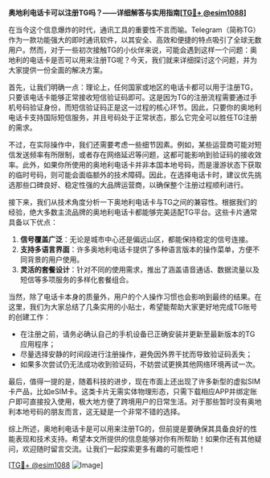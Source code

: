 **奥地利电话卡可以注册TG吗？——详细解答与实用指南[[TG💪+ @esim1088](https://t.me/s/esim1088)]**

在当今这个信息爆炸的时代，通讯工具的重要性不言而喻。Telegram（简称TG）作为一款功能强大的即时通讯软件，以其安全、高效和便捷的特点吸引了全球无数用户。然而，对于一些初次接触TG的小伙伴来说，可能会遇到这样一个问题：奥地利的电话卡是否可以用来注册TG呢？今天，我们就来详细探讨这个问题，并为大家提供一份全面的解决方案。

首先，让我们明确一点：理论上，任何国家或地区的电话卡都可以用于注册TG，只要该电话卡能够正常接收短信验证码即可。这是因为TG的注册流程需要通过手机号码验证身份，而短信验证码正是这一过程的核心环节。因此，只要你的奥地利电话卡支持国际短信服务，并且号码处于正常状态，那么它完全可以胜任TG注册的需求。

不过，在实际操作中，我们还需要考虑一些细节因素。例如，某些运营商可能对短信发送频率有所限制，或者存在网络延迟等问题，这都可能影响到验证码的接收效率。此外，如果你所使用的奥地利电话卡并非本国本地号码，而是漫游状态下获取的临时号码，则可能会面临额外的技术障碍。因此，在选择电话卡时，建议优先挑选那些口碑良好、稳定性强的大品牌运营商，以确保整个注册过程顺利进行。

接下来，我们从技术角度分析一下奥地利电话卡与TG之间的兼容性。根据我们的经验，绝大多数主流品牌的奥地利电话卡都能够完美适配TG平台。这些卡片通常具备以下优点：

1. **信号覆盖广泛**：无论是城市中心还是偏远山区，都能保持稳定的信号连接。
2. **支持多语言界面**：许多奥地利电话卡提供了多种语言版本的操作菜单，方便不同背景的用户使用。
3. **灵活的套餐设计**：针对不同的使用需求，推出了涵盖语音通话、数据流量以及短信等多项服务的多样化套餐组合。

当然，除了电话卡本身的质量外，用户的个人操作习惯也会影响到最终的结果。在这里，我们为大家总结了几条实用的小贴士，希望能帮助大家更好地完成TG账号的创建工作：

- 在注册之前，请务必确认自己的手机设备已正确安装并更新至最新版本的TG应用程序；
- 尽量选择安静的时间段进行注册操作，避免因外界干扰而导致验证码丢失；
- 如果多次尝试仍无法成功收到验证码，不妨尝试更换其他网络环境再试一次。

最后，值得一提的是，随着科技的进步，现在市面上还出现了许多新型的虚拟SIM卡产品，比如eSIM卡。这类卡片无需实体物理形态，只需下载相应APP并绑定账户即可直接投入使用，极大地方便了跨境用户的日常生活。对于那些暂时没有奥地利本地号码的朋友而言，这无疑是一个非常不错的选择。

综上所述，奥地利电话卡是可以用来注册TG的，但前提是要确保其具备良好的性能表现和技术支持。希望本文所提供的信息能够对你有所帮助！如果你还有其他疑问，欢迎随时留言交流。让我们一起探索更多有趣的可能性吧！

[[TG💪+ @esim1088](https://t.me/s/esim1088) ![Image](https://i.postimg.cc/4NQfJmqS/Snipaste-2025-05-13-00-14-12.png)]